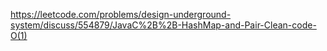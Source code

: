 https://leetcode.com/problems/design-underground-system/discuss/554879/JavaC%2B%2B-HashMap-and-Pair-Clean-code-O(1)